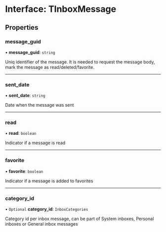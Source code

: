 # Interface: TInboxMessage

## Properties

### message\_guid

• **message\_guid**: `string`

Uniq identifier of the message. It is needed to request the message body, mark the message as read/deleted/favorite.

___

### sent\_date

• **sent\_date**: `string`

Date when the message was sent

___

### read

• **read**: `boolean`

Indicator if a message is read

___

### favorite

• **favorite**: `boolean`

Indicator if a message is added to favorites

___

### category\_id

• `Optional` **category\_id**: `InboxCategories`

Category id per inbox message, can be part of System inboxes, Personal inboxes or General inbox messages
